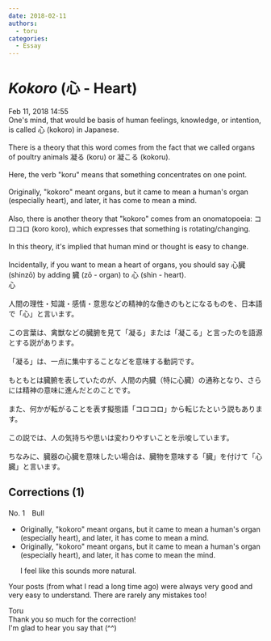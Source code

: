 ```yaml
---
date: 2018-02-11
authors:
  - toru
categories:
  - Essay
---
```


<h1 id="subject_show"><strong><em>Kokoro</strong></em> (心 - Heart)</h1>
<div class="date">Feb 11, 2018 14:55</div>
<div id="post"><div id="body_show_ori">
One's mind, that would be basis of human feelings, knowledge, or intention, is called 心 (kokoro) in Japanese.<br/><br/>There is a theory that this word comes from the fact that we called organs of poultry animals 凝る (koru) or 凝こる (kokoru).<br/><br/>Here, the verb "koru" means that something concentrates on one point.<br/><br/>Originally, "kokoro" meant organs, but it came to mean a human's organ (especially heart), and later, it has come to mean a mind.<br/><br/>Also, there is another theory that "kokoro" comes from an onomatopoeia: コロコロ (koro koro), which expresses that something is rotating/changing.<br/><br/>In this theory, it's implied that human mind or thought is easy to change.<br/><br/>Incidentally, if you want to mean a heart of organs, you should say 心臓 (shinzō) by adding 臓 (zō - organ) to 心 (shin - heart).
</div></div>

<!-- more -->

<div id="post_ja"><div id="body_show_mo">
心<br/><br/>人間の理性・知識・感情・意思などの精神的な働きのもとになるものを、日本語で「心」と言います。<br/><br/>この言葉は、禽獣などの臓腑を見て「凝る」または「凝こる」と言ったのを語源とする説があります。<br/><br/>「凝る」は、一点に集中することなどを意味する動詞です。<br/><br/>もともとは臓腑を表していたのが、人間の内臓（特に心臓）の通称となり、さらには精神の意味に進んだとのことです。<br/><br/>また、何かが転がることを表す擬態語「コロコロ」から転じたという説もあります。<br/><br/>この説では、人の気持ちや思いは変わりやすいことを示唆しています。<br/><br/>ちなみに、臓器の心臓を意味したい場合は、臓物を意味する「臓」を付けて「心臓」と言います。
</div></div>

## Corrections (1)
<div id="block"><div class="first_name"> No. 1　<span class="just_name">Bull</span></div><div id="block2">
<ul class="correction_field">
<li class="incorrect">Originally, "kokoro" meant organs, but it came to mean a human's organ (especially heart), and later, it has come to mean a mind.</li>
<li class="corrected correct">
Originally, "kokoro" meant organs, but it came to mean a human's organ (especially heart), and later, it has come to mean <span class="f_red">the </span>mind.
<p class="correction_comment">I feel like this sounds more natural.</p>
</li>
</ul>
<p class="comment_small">
 Your posts (from what I read a long time ago) were always very good and very easy to understand. There are rarely any mistakes too!
</p>

</div><div class="name"><span class="just_name">Toru</span><br>
Thank you so much for the correction!<br/>I'm glad to hear you say that (^^)
</div>
</div>
